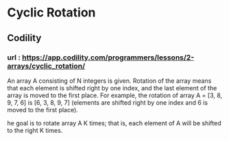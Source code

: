 # Cyclic Rotation
## Codility
### url : https://app.codility.com/programmers/lessons/2-arrays/cyclic_rotation/

An array A consisting of N integers is given. Rotation of the array means that each element is shifted right by one index, and the last element of the array is moved to the first place. For example, the rotation of array A = [3, 8, 9, 7, 6] is [6, 3, 8, 9, 7] (elements are shifted right by one index and 6 is moved to the first place).

he goal is to rotate array A K times; that is, each element of A will be shifted to the right K times.